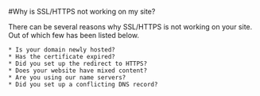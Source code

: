 #Why is SSL/HTTPS not working on my site?

There can be several reasons why SSL/HTTPS is not working on your site. Out of which few has been listed below.


	* Is your domain newly hosted?
	* Has the certificate expired?
	* Did you set up the redirect to HTTPS?
	* Does your website have mixed content?
	* Are you using our name servers?
	* Did you set up a conflicting DNS record?
